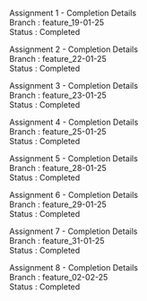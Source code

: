 Assignment 1 - Completion Details <br>
Branch : feature_19-01-25 <br>
Status : Completed

Assignment 2 - Completion Details <br>
Branch : feature_22-01-25 <br>
Status : Completed

Assignment 3 - Completion Details <br>
Branch : feature_23-01-25 <br>
Status : Completed

Assignment 4 - Completion Details <br>
Branch : feature_25-01-25 <br>
Status : Completed

Assignment 5 - Completion Details <br>
Branch : feature_28-01-25 <br>
Status : Completed

Assignment 6 - Completion Details <br>
Branch : feature_29-01-25 <br>
Status : Completed

Assignment 7 - Completion Details <br>
Branch : feature_31-01-25 <br>
Status : Completed

Assignment 8 - Completion Details <br>
Branch : feature_02-02-25 <br>
Status : Completed
